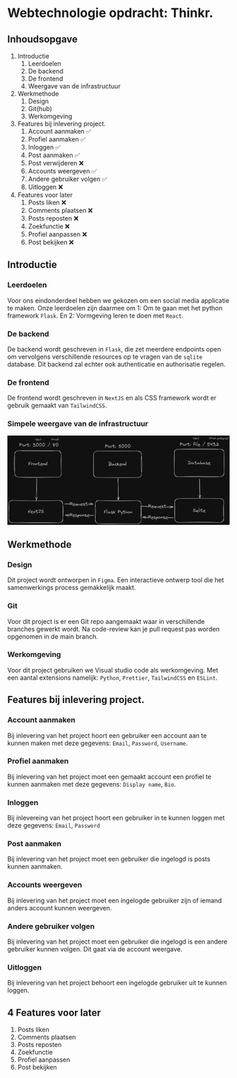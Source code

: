 # Webtechnologie opdracht: Thinkr.

## Inhoudsopgave

1. Introductie
   1. Leerdoelen
   2. De backend
   3. De frontend
   4. Weergave van de infrastructuur
2. Werkmethode
   1. Design
   2. Git(hub)
   3. Werkomgeving
3. Features bij inlevering project.
   1. Account aanmaken ✅
   2. Profiel aanmaken ✅
   3. Inloggen ✅
   4. Post aanmaken ✅
   5. Post verwijderen ❌
   6. Accounts weergeven ✅
   7. Andere gebruiker volgen ✅
   8. Uitloggen ❌
4. Features voor later
   1. Posts liken ❌
   2. Comments plaatsen ❌
   3. Posts reposten ❌
   4. Zoekfunctie ❌
   5. Profiel aanpassen ❌
   6. Post bekijken ❌

## Introductie

### Leerdoelen

Voor ons eindonderdeel hebben we gekozen om een social media applicatie te maken. Onze leerdoelen zijn daarmee om 1: Om te gaan met het python framework `Flask`. En 2: Vormgeving leren te doen met `React`.

### De backend

De backend wordt geschreven in `Flask`, die zet meerdere endpoints open om vervolgens verschillende resources op te vragen van de `sqlite` database. Dit backend zal echter ook authenticatie en authorisatie regelen.

### De frontend

De frontend wordt geschreven in `NextJS` en als CSS framework wordt er gebruik gemaakt van `TailwindCSS`.

### Simpele weergave van de infrastructuur

![PVA](./Simplified-Infrastructure.png)

## Werkmethode

### Design

Dit project wordt ontworpen in `Figma`<!-- balls -->. Een interactieve ontwerp tool die het samenwerkings process gemakkelijk maakt.

### Git

Voor dit project is er een Git repo aangemaakt waar in verschillende branches gewerkt wordt. Na code-review kan je pull request pas worden opgenomen in de main branch.

### Werkomgeving

Voor dit project gebruiken we Visual studio code als werkomgeving. Met een aantal extensions namelijk: `Python`, `Prettier`, `TailwindCSS` en `ESLint`.

<!-- link naar figma file [link](https://www.figma.com/file/3Sn2Edgmplv00aPOTISWDW/Thinkr-Design?type=design&node-id=0%3A1&mode=design&t=5x8MLYAifqjnASd2-1) -->

## Features bij inlevering project.

### Account aanmaken

Bij inlevering van het project hoort een gebruiker een account aan te kunnen maken met deze gegevens: `Email`, `Password`, `Username`.

### Profiel aanmaken

Bij inlevering van het project moet een gemaakt account een profiel te kunnen aanmaken met deze gegevens: `Display name`, `Bio`.

### Inloggen

Bij inlevereing van het project hoort een gebruiker in te kunnen loggen met deze gegevens: `Email`, `Password`

### Post aanmaken

Bij inlevering van het project moet een gebruiker die ingelogd is posts kunnen aanmaken.

### Accounts weergeven

Bij inlevering van het project moet een ingelogde gebruiker zijn of iemand anders account kunnen weergeven.

### Andere gebruiker volgen

Bij inlevering van het project moet een gebruiker die ingelogd is een andere gebruiker kunnen volgen. Dit gaat via de account weergave.

### Uitloggen

Bij inlevering van het project behoort een ingelogde gebruiker uit te kunnen loggen.

## 4 Features voor later

1.  Posts liken
2.  Comments plaatsen
3.  Posts reposten
4.  Zoekfunctie
5.  Profiel aanpassen
6.  Post bekijken
